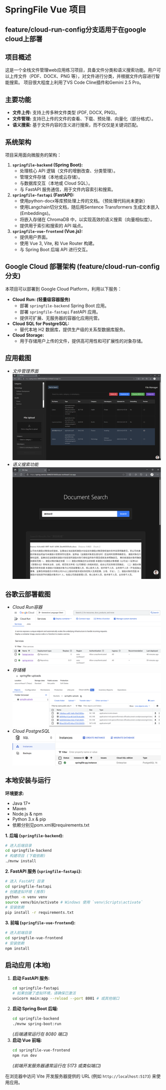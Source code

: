 # SpringFile Vue 项目

## feature/cloud-run-config分支适用于在google cloud上部署

## 项目概述

这是一个全栈文件管理web应用练习项目，具备文件分类和语义搜索功能。用户可以上传文件（PDF、DOCX、PNG 等），对文件进行分类，并根据文件内容进行智能搜索。
项目很大程度上利用了VS Code Cline插件和Gemini 2.5 Pro。

## 主要功能

*   **文件上传:** 支持上传多种文件类型 (PDF, DOCX, PNG)。
*   **文件管理:** 支持已上传的文件的查看、下载、预处理、向量化（部分格式）。
*   **语义搜索:** 基于文件内容的含义进行搜索，而不仅仅是关键词匹配。


## 系统架构

项目采用面向微服务的架构：

1.  **`springfile-backend` (Spring Boot):**
    *   处理核心 API 逻辑（文件的增删改查、分类管理）。
    *   管理文件存储（本地或云存储）。
    *   与数据库交互（本地或 Cloud SQL）。
    *   与 FastAPI 服务通信，用于文件内容索引和搜索。
2.  **`springfile-fastapi` (FastAPI):**
    *   使用python-docx等库预处理上传的文档。（预处理代码尚未更新）
    *   使用Langchain切分文档，随后用Sentence Transformers 生成文本嵌入 (Embeddings)。
    *   将嵌入存储在 ChromaDB 中，以实现高效的语义搜索（向量相似度）。
    *   提供用于索引和搜索的 API 端点。
3.  **`springfile-vue-frontend` (Vue.js):**
    *   提供用户界面。
    *   使用 Vue 3, Vite, 和 Vue Router 构建。
    *   与 Spring Boot 后端 API 进行交互。

## Google Cloud 部署架构 (feature/cloud-run-config分支)

本项目可以部署到 Google Cloud Platform，利用以下服务：

*   **Cloud Run: (轻量级容器服务)**
    *   部署 `springfile-backend` Spring Boot 应用。
    *   部署 `springfile-fastapi` FastAPI 应用。
    *   提供可扩展、无服务器的容器化应用托管。
*   **Cloud SQL for PostgreSQL:**
    *   替代本地 H2 数据库，提供生产级的关系型数据库服务。
*   **Cloud Storage:**
    *   用于存储用户上传的文件，提供高可用性和可扩展性的对象存储。

## 应用截图

*   *文件管理界面*
    ![Cloud Run 服务](img/Screenshot%202025-04-24%20160442.png)
*   *语义搜索功能*
    ![分类](img/Screenshot%202025-04-24%20160305.png)

## 谷歌云部署截图
*   *Cloud Run容器*
    ![搜索](img/Screenshot%202025-04-24%20160020.png)
*   *存储桶*
    ![文件管理](img/Screenshot%202025-04-24%20155832.png)
*   *Cloud PostgreSQL*
    ![文件上传](img/Screenshot%202025-04-24%20155905.png)


## 本地安装与运行

**环境要求:**
*   Java 17+
*   Maven
*   Node.js & npm
*   Python 3.x & pip
*   依赖分别见pom.xml和requirements.txt

**1. 后端 (`springfile-backend`):**
   ```bash
   # 进入后端目录
   cd springfile-backend
   # 构建项目 (下载依赖)
   ./mvnw install
   ```

**2. FastAPI 服务 (`springfile-fastapi`):**
   ```bash
   # 进入 FastAPI 目录
   cd springfile-fastapi
   # 创建虚拟环境 (推荐)
   python -m venv venv
   source venv/bin/activate # Windows 使用 `venv\Scripts\activate`
   # 安装依赖
   pip install -r requirements.txt
   ```

**3. 前端 (`springfile-vue-frontend`):**
   ```bash
   # 进入前端目录
   cd springfile-vue-frontend
   # 安装依赖
   npm install
   ```

## 启动应用 (本地)

1.  **启动 FastAPI 服务:**
    ```bash
    cd springfile-fastapi
    # 如果创建了虚拟环境，请确保已激活
    uvicorn main:app --reload --port 8001 # 或其他端口
    ```
2.  **启动 Spring Boot 后端:**
    ```bash
    cd springfile-backend
    ./mvnw spring-boot:run
    ```
    *(后端通常运行在 8080 端口)*
3.  **启动 Vue 前端:**
    ```bash
    cd springfile-vue-frontend
    npm run dev
    ```
    *(前端开发服务器通常运行在 5173 或类似端口)*

在浏览器中访问 Vite 开发服务器提供的 URL (例如 `http://localhost:5173`) 来使用应用。